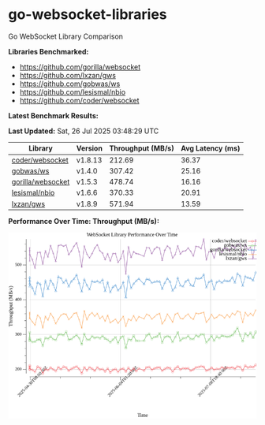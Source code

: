 # go-websocket-libraries

Go WebSocket Library Comparison

**Libraries Benchmarked:**

- https://github.com/gorilla/websocket
- https://github.com/lxzan/gws
- https://github.com/gobwas/ws
- https://github.com/lesismal/nbio
- https://github.com/coder/websocket

**Latest Benchmark Results:**

<!-- BENCHMARK_TABLE_START -->
**Last Updated:** Sat, 26 Jul 2025 03:48:29 UTC

| Library                                         | Version         | Throughput (MB/s) | Avg Latency (ms) |
| ----------------------------------------------- | --------------- | ----------------- | ---------------- |
| [coder/websocket](https://github.com/coder/websocket) | v1.8.13 | 212.69 | 36.37 |
| [gobwas/ws](https://github.com/gobwas/ws) | v1.4.0 | 307.42 | 25.16 |
| [gorilla/websocket](https://github.com/gorilla/websocket) | v1.5.3 | 478.74 | 16.16 |
| [lesismal/nbio](https://github.com/lesismal/nbio) | v1.6.6 | 370.33 | 20.91 |
| [lxzan/gws](https://github.com/lxzan/gws) | v1.8.9 | 571.94 | 13.59 |
<!-- BENCHMARK_TABLE_END -->

**Performance Over Time: Throughput (MB/s):**

![Benchmark Performance Graph](benchmark_performance.png)
